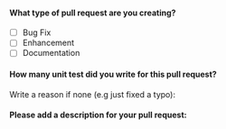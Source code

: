 #### What type of pull request are you creating?
- [ ] Bug Fix
- [ ] Enhancement
- [ ] Documentation

#### How many unit test did you write for this pull request?



Write a reason if none (e.g just fixed a typo):


#### Please add a description for your pull request: